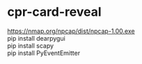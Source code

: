# cpr-card-reveal

https://nmap.org/npcap/dist/npcap-1.00.exe \
pip install dearpygui\
pip install scapy\
pip install PyEventEmitter

